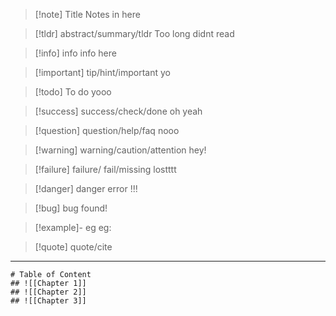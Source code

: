 > [!note] Title
> Notes in here

> [!tldr] abstract/summary/tldr
> Too long didnt read

> [!info] info
> info here

>[!important] tip/hint/important
> yo

> [!todo] To do
> yooo

>[!success] success/check/done
>oh yeah

>[!question] question/help/faq
>nooo

>[!warning] warning/caution/attention
>hey!

>[!failure] failure/ fail/missing
>lostttt

>[!danger] danger error
>!!!

>[!bug] bug
>found!

>[!example]- eg
>eg:

>[!quote] quote/cite

___

```Combine the note we made into one page
# Table of Content
## ![[Chapter 1]]
## ![[Chapter 2]]
## ![[Chapter 3]]
```
